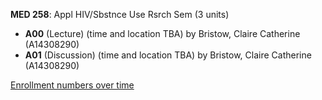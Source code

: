 **MED 258**: Appl HIV/Sbstnce Use Rsrch Sem (3 units)

- **A00** (Lecture) (time and location TBA) by Bristow, Claire Catherine (A14308290)
- **A01** (Discussion) (time and location TBA) by Bristow, Claire Catherine (A14308290)

[Enrollment numbers over time](./MED258.tsv)
